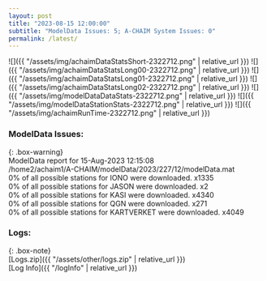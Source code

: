 ```yaml
---
layout: post
title: "2023-08-15 12:00:00"
subtitle: "ModelData Issues: 5; A-CHAIM System Issues: 0"
permalink: /latest/
---
```


![]({{ "/assets/img/achaimDataStatsShort-2322712.png" | relative_url }})
![]({{ "/assets/img/achaimDataStatsLong00-2322712.png" | relative_url }})
![]({{ "/assets/img/achaimDataStatsLong01-2322712.png" | relative_url }})
![]({{ "/assets/img/achaimDataStatsLong02-2322712.png" | relative_url }})
![]({{ "/assets/img/modelDataDataStats-2322712.png" | relative_url }})
![]({{ "/assets/img/modelDataStationStats-2322712.png" | relative_url }})
![]({{ "/assets/img/achaimRunTime-2322712.png" | relative_url }})


### ModelData Issues:  
  
{: .box-warning}  
 ModelData report for 15-Aug-2023 12:15:08   
 /home2/achaim1/A-CHAIM/modelData/2023/227/12/modelData.mat   
 0% of all possible stations for IONO were downloaded. x1335   
 0% of all possible stations for JASON were downloaded. x2   
 0% of all possible stations for KASI were downloaded. x4340   
 0% of all possible stations for QGN were downloaded. x271   
 0% of all possible stations for KARTVERKET were downloaded. x4049   
  


### Logs:  
  
{: .box-note}  
[Logs.zip]({{ "/assets/other/logs.zip" | relative_url }})  
[Log Info]({{ "/logInfo" | relative_url }})  
